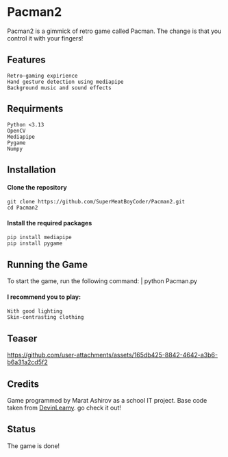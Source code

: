 # Pacman2

Pacman2 is a gimmick of retro game called Pacman. The change is that you control it with your fingers!

## Features

    Retro-gaming expirience
    Hand gesture detection using mediapipe
    Background music and sound effects

## Requirments

    Python <3.13
    OpenCV
    Mediapipe
    Pygame
    Numpy

## Installation

#### Clone the repository
    git clone https://github.com/SuperMeatBoyCoder/Pacman2.git
    cd Pacman2
    
#### Install the required packages
    pip install mediapipe
    pip install pygame

## Running the Game

To start the game, run the following command: | python Pacman.py

#### I recommend you to play:

    With good lighting
    Skin-contrasting clothing

## Teaser


https://github.com/user-attachments/assets/165db425-8842-4642-a3b6-b6a31a2cd5f2


## Credits

Game programmed by Marat Ashirov as a school IT project.
Base code taken from [DevinLeamy](https://github.com/DevinLeamy/Pacman). go check it out!

## Status

The game is done!

